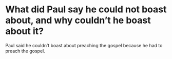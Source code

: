 # What did Paul say he could not boast about, and why couldn’t he boast about it?

Paul said he couldn’t boast about preaching the gospel because he had to preach the gospel.
